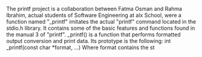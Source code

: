 The printf project is a collaboration between Fatma Osman and Rahma Ibrahim, actual students of Software Engineering at alx School, were a function named "_printf" imitates the actual "printf" command located in the stdio.h library. It contains some of the basic features and functions found in the manual 3 of "printf".
_printf() is a function that performs formatted output conversion and print data. Its prototype is the following:
int _printf(const char *format, ...)
Where format contains the st